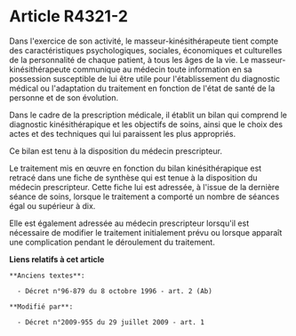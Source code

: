 # Article R4321-2

Dans l'exercice de son activité, le masseur-kinésithérapeute tient compte des caractéristiques psychologiques, sociales,
économiques et culturelles de la personnalité de chaque patient, à tous les âges de la vie. Le masseur-kinésithérapeute
communique au médecin toute information en sa possession susceptible de lui être utile pour l'établissement du diagnostic
médical ou l'adaptation du traitement en fonction de l'état de santé de la personne et de son évolution.

Dans le cadre de la prescription médicale, il établit un bilan qui comprend le diagnostic kinésithérapique et les objectifs
de soins, ainsi que le choix des actes et des techniques qui lui paraissent les plus appropriés.

Ce bilan est tenu à la disposition du médecin prescripteur. 

Le traitement mis en œuvre en fonction du bilan kinésithérapique est retracé dans une fiche de synthèse qui est tenue à la
disposition du médecin prescripteur. Cette fiche lui est adressée, à l'issue de la dernière séance de soins, lorsque le
traitement a comporté un nombre de séances égal ou supérieur à dix. 

Elle est également adressée au médecin prescripteur lorsqu'il est nécessaire de modifier le traitement initialement prévu ou
lorsque apparaît une complication pendant le déroulement du traitement.

**Liens relatifs à cet article**

	**Anciens textes**:

	  - Décret n°96-879 du 8 octobre 1996 - art. 2 (Ab)

	**Modifié par**:

	  - Décret n°2009-955 du 29 juillet 2009 - art. 1
